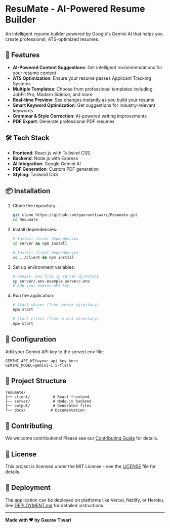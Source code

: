 # ResuMate - AI-Powered Resume Builder

An intelligent resume builder powered by Google's Gemini AI that helps you create professional, ATS-optimized resumes.

## 🚀 Features

- **AI-Powered Content Suggestions**: Get intelligent recommendations for your resume content
- **ATS Optimization**: Ensure your resume passes Applicant Tracking Systems
- **Multiple Templates**: Choose from professional templates including JobFit Pro, Modern Sidebar, and more
- **Real-time Preview**: See changes instantly as you build your resume
- **Smart Keyword Optimization**: Get suggestions for industry-relevant keywords
- **Grammar & Style Correction**: AI-powered writing improvements
- **PDF Export**: Generate professional PDF resumes

## 🛠️ Tech Stack

- **Frontend**: React.js with Tailwind CSS
- **Backend**: Node.js with Express
- **AI Integration**: Google Gemini AI
- **PDF Generation**: Custom PDF generation
- **Styling**: Tailwind CSS

## 📦 Installation

1. Clone the repository:
   ```bash
   git clone https://github.com/gauravttiwari/Resumate.git
   cd Resumate
   ```

2. Install dependencies:
   ```bash
   # Install server dependencies
   cd server && npm install
   
   # Install client dependencies
   cd ../client && npm install
   ```

3. Set up environment variables:
   ```bash
   # Create .env file in server directory
   cp server/.env.example server/.env
   # Add your Gemini API key
   ```

4. Run the application:
   ```bash
   # Start server (from server directory)
   npm start
   
   # Start client (from client directory)
   npm start
   ```

## 🔧 Configuration

Add your Gemini API key to the server/.env file:
```
GEMINI_API_KEY=your_api_key_here
GEMINI_MODEL=gemini-1.5-flash
```

## 📁 Project Structure

```
resumate/
├── client/          # React frontend
├── server/          # Node.js backend
├── output/          # Generated files
└── docs/           # Documentation
```

## 🤝 Contributing

We welcome contributions! Please see our [Contributing Guide](CONTRIBUTING.md) for details.

## 📄 License

This project is licensed under the MIT License - see the [LICENSE](LICENSE) file for details.

## 🚀 Deployment

The application can be deployed on platforms like Vercel, Netlify, or Heroku. See [DEPLOYMENT.md](DEPLOYMENT.md) for detailed instructions.

---

**Made with ❤️ by Gaurav Tiwari**